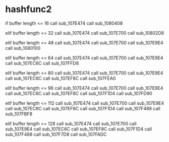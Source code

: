 # hashfunc2

if buffer length <= 16
  call sub_107E474
  call sub_1080408

elif buffer length <= 32
  call sub_107E474
  call sub_107E700
  call sub_10802D8

elif buffer length <= 48
  call sub_107E474
  call sub_107E700
  call sub_107E9E4
  call sub_1080100

elif buffer length <= 64
  call sub_107E474
  call sub_107E700
  call sub_107E9E4
  call sub_107EC6C
  call sub_107FFD8

elif buffer length <= 80
  call sub_107E474
  call sub_107E700
  call sub_107E9E4
  call sub_107EC6C
  call sub_107EF8C
  call sub_107FEA0

elif buffer length <= 96
  call sub_107E474
  call sub_107E700
  call sub_107E9E4
  call sub_107EC6C
  call sub_107EF8C
  call sub_107F1D4
  call sub_107FD90

elif buffer length <= 112
  call sub_107E474
  call sub_107E700
  call sub_107E9E4
  call sub_107EC6C
  call sub_107EF8C
  call sub_107F1D4
  call sub_107F488
  call sub_107FBF8

elif buffer length <= 128
  call sub_107E474
  call sub_107E700
  call sub_107E9E4
  call sub_107EC6C
  call sub_107EF8C
  call sub_107F1D4
  call sub_107F488
  call sub_107F7D8
  call sub_107FADC
